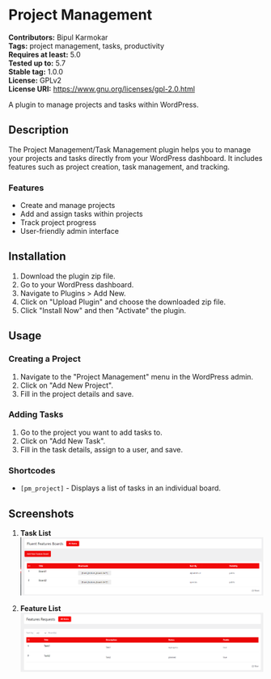 # Project Management

**Contributors:** Bipul Karmokar  
**Tags:** project management, tasks, productivity  
**Requires at least:** 5.0  
**Tested up to:** 5.7  
**Stable tag:** 1.0.0  
**License:** GPLv2  
**License URI:** https://www.gnu.org/licenses/gpl-2.0.html  

A plugin to manage projects and tasks within WordPress.

## Description

The Project Management/Task Management plugin helps you to manage your projects and tasks directly from your WordPress dashboard. It includes features such as project creation, task management, and tracking.

### Features

- Create and manage projects
- Add and assign tasks within projects
- Track project progress
- User-friendly admin interface

## Installation

1. Download the plugin zip file.
2. Go to your WordPress dashboard.
3. Navigate to Plugins > Add New.
4. Click on "Upload Plugin" and choose the downloaded zip file.
5. Click "Install Now" and then "Activate" the plugin.

## Usage

### Creating a Project

1. Navigate to the "Project Management" menu in the WordPress admin.
2. Click on "Add New Project".
3. Fill in the project details and save.

### Adding Tasks

1. Go to the project you want to add tasks to.
2. Click on "Add New Task".
3. Fill in the task details, assign to a user, and save.

### Shortcodes

- `[pm_project]` - Displays a list of tasks in an individual board.

## Screenshots


1. **Task List**  
   ![Project List](assets/screenshots/Screenshot-1.png)

2. **Feature List**  
   ![Add New Project](assets/screenshots/Screenshot-2.png)

